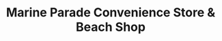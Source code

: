 ---
title: "Marine Parade Convenience Store & Beach Shop"
url: /great-yarmouth/marine-parade-convenience-store-and-beach-shop/
shop: convenience
---